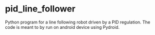 # pid_line_follower
Python program for a line following robot driven by a PID regulation. The code is meant to by run on android device using Pydroid.
